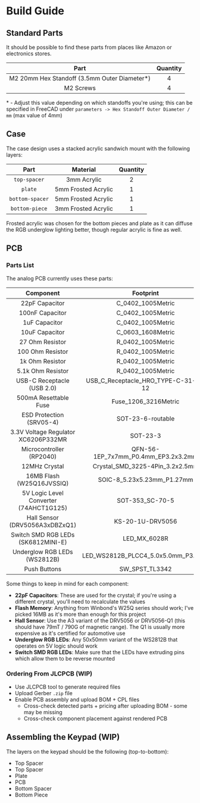# Build Guide

## Standard Parts

It should be possible to find these parts from places like Amazon or electronics stores.

|                     Part                      | Quantity |
| :-------------------------------------------: | :------: |
| M2 20mm Hex Standoff (3.5mm Outer Diameter\*) |    4     |
|                   M2 Screws                   |    4     |

\* - Adjust this value depending on which standoffs you're using; this can be specified in FreeCAD under `parameters -> Hex Standoff Outer Diameter / mm` (max value of 4mm)

## Case

The case design uses a stacked acrylic sandwich mount with the following layers:

|      Part       |      Material       | Quantity |
| :-------------: | :-----------------: | :------: |
|  `top-spacer`   |     3mm Acrylic     |    2     |
|     `plate`     | 5mm Frosted Acrylic |    1     |
| `bottom-spacer` | 5mm Frosted Acrylic |    1     |
| `bottom-piece`  | 3mm Frosted Acrylic |    1     |

Frosted acrylic was chosen for the bottom pieces and plate as it can diffuse the RGB underglow lighting better, though regular acrylic is fine as well.

## PCB

### Parts List

The analog PCB currently uses these parts:

|               Component                |              Footprint              |   LCSC   |
| :------------------------------------: | :---------------------------------: | :------: |
|             22pF Capacitor             |          C_0402_1005Metric          |  C1555   |
|            100nF Capacitor             |          C_0402_1005Metric          |  C1525   |
|             1uF Capacitor              |          C_0402_1005Metric          |  C52923  |
|             10uF Capacitor             |          C_0603_1608Metric          |  C19702  |
|            27 Ohm Resistor             |          R_0402_1005Metric          |  C25100  |
|            100 Ohm Resistor            |          R_0402_1005Metric          |  C25076  |
|            1k Ohm Resistor             |          R_0402_1005Metric          |  C11702  |
|           5.1k Ohm Resistor            |          R_0402_1005Metric          |  C25905  |
|       USB-C Receptacle (USB 2.0)       | USB_C_Receptacle_HRO_TYPE-C-31-M-12 | C165948  |
|         500mA Resettable Fuse          |        Fuse_1206_3216Metric         | C170165  |
|        ESD Protection (SRV05-4)        |          SOT-23-6-routable          | C2836319 |
|  3.3V Voltage Regulator XC6206P332MR   |              SOT-23-3               |  C5446   |
|        Microcontroller (RP2040)        | QFN-56-1EP_7x7mm_P0.4mm_EP3.2x3.2mm |  C2040   |
|             12MHz Crystal              |   Crystal_SMD_3225-4Pin_3.2x2.5mm   |  C9002   |
|       16MB Flash (W25Q16JVSSIQ)        |     SOIC-8_5.23x5.23mm_P1.27mm      | C131025  |
| 5V Logic Level Converter (74AHCT1G125) |           SOT-353_SC-70-5           | C151417  |
|     Hall Sensor (DRV5056A3xDBZxQ1)     |          KS-20-1U-DRV5056           | C2152965 |
|   Switch SMD RGB LEDs (SK6812MINI-E)   |            LED_MX_6028R             | C5149201 |
|      Underglow RGB LEDs (WS2812B)      | LED_WS2812B_PLCC4_5.0x5.0mm_P3.2mm  | C2761795 |
|              Push Buttons              |           SW_SPST_TL3342            | C318884  |

Some things to keep in mind for each component:

- **22pF Capacitors**: These are used for the crystal; if you're using a different crystal, you'll need to recalculate the values
- **Flash Memory**: Anything from Winbond's W25Q series should work; I've picked 16MB as it's more than enough for this project
- **Hall Sensor**: Use the A3 variant of the DRV5056 or DRV5056-Q1 (this should have 79mT / 790G of magnetic range). The Q1 is usually more expensive as it's certified for automotive use
- **Underglow RGB LEDs**: Any 50x50mm variant of the WS2812B that operates on 5V logic should work
- **Switch SMD RGB LEDs**: Make sure that the LEDs have extruding pins which allow them to be reverse mounted

### Ordering From JLCPCB (WIP)

- Use JLCPCB tool to generate required files
- Upload Gerber `.zip` file
- Enable PCB assembly and upload BOM + CPL files
  - Cross-check detected parts + pricing after uploading BOM - some may be missing
  - Cross-check component placement against rendered PCB

## Assembling the Keypad (WIP)

The layers on the keypad should be the following (top-to-bottom):

- Top Spacer
- Top Spacer
- Plate
- PCB
- Bottom Spacer
- Bottom Piece
